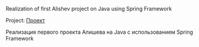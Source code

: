 Realization of first Alishev project on Java using Spring Framework


Project: <a id="myhref" href="https://swiftbook.org/system/uploads/lecture_material/material/866/Project1_TZ.pdf">Проект</a>


Реализация первого проекта Алишева на Java с использованием Spring Framework